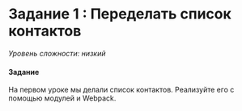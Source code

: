 # Задание 1 : Переделать список контактов

_Уровень сложности: низкий_

#### Задание

На первом уроке мы делали список контактов. Реализуйте его с помощью модулей и Webpack.